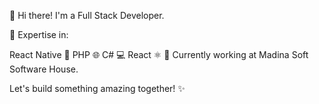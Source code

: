 👋 Hi there! I'm a Full Stack Developer.

🚀 Expertise in:

React Native 📱
PHP 🌐
C# 💻
React ⚛️
🏢 Currently working at Madina Soft Software House.

Let's build something amazing together! ✨
